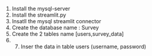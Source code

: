 1. Install the mysql-server
2. Install the streamlit.py
3. Insatll the mysql streamlit connector
4. Create the database name : Survey
5. Create the 2 tables name [users,survey_data]
6. 7. Inser the data in table users (username, password)
